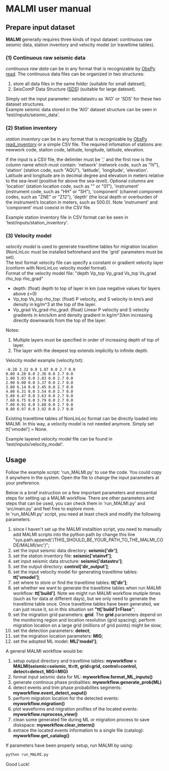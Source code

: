 # MALMI user manual

## Prepare input dataset

**MALMI** generally requires three kinds of input dataset: continuous raw seismic data, station inventory and velocity model (or traveltime tables).  
### (1) Continuous raw seismic data 
*continuous raw data* can be in any format that is recognizable by [ObsPy read](https://docs.obspy.org/packages/autogen/obspy.core.stream.read.html). The continuous data files can be organized in two structures: 
1. store all data files in the same folder (suitable for small dateset); 
2. SeisComP Data Structure ([SDS](https://www.seiscomp.de/doc/base/concepts/waveformarchives.html)) (suitable for large dateset).  

Simply set the input parameter: seisdatastru as 'AIO' or 'SDS' for these two dataset structures.  
Example seismic data stored in the 'AIO' dataset structure can be seen in 'test/inputs/seismic_data'.

### (2) Station inventory 
*station inventory* can be in any format that is recognizable by [ObsPy read_inventory](https://docs.obspy.org/packages/autogen/obspy.core.inventory.inventory.read_inventory.html) or a simple CSV file. The required infomation of stations are: newwork code, staiton code, latitude, longitude, latitude, elevation.  

If the input is a CSV file, the delimiter must be ',' and the first row is the column name which must contain: 'network' (network code, such as "IV"), 'station' (station code, such "AQU"), 'latitude', 'longitude', 'elevation'. Latitude and longitude are in decimal degree and elevation in meters relative to the sea-level (positive for above the sea-level). Optional columns are 'location' (station location code, such as "" or "01"), 'instrument' (instrument code, such as "HH" or "SH"), 'component' (channel component codes, such as "ZNE" or "Z12"), 'depth' (the local depth or overburden of the instrument’s location in meters, such as 500.0). Note 'instrument' and 'component' must coexist in the CSV file.     

Example station inventory file in CSV format can be seen in 'test/inputs/station_inventory'.

### (3) Velocity model 
*velocity model* is used to generate traveltime tables for migration location (NonLinLoc must be installed beforehand and the 'grid' parameters must be set).  
The text format velocity file can specify a constant or gradient velocity layer (conform with NonLinLoc velocity model format).  
Format of the velocity model file: "depth Vp_top Vp_grad Vs_top Vs_grad rho_top rho_grad"  
- depth: (float) depth to top of layer in km (use negative values for layers above z=0)  
- Vp_top Vs_top rho_top: (float) P velocity, and S velocity in km/s and density in kg/m^3 at the top of the layer.  
- Vp_grad Vs_grad rho_grad: (float) Linear P velocity and S velocity gradients in km/s/km and density gradient in kg/m^3/km increasing directly downwards from the top of the layer.  

Notes:
1. Multiple layers must be specified in order of increasing depth of top of layer.
2. The layer with the deepest top extends implicitly to infinite depth.

Velocity model example (velocity.txt):
```
-0.20 3.32 0.0 1.87 0.0 2.7 0.0
0.80 4.20 0.0 2.36 0.0 2.7 0.0
1.80 5.03 0.0 2.83 0.0 2.7 0.0
2.90 6.00 0.0 3.37 0.0 2.7 0.0
3.80 6.14 0.0 3.45 0.0 2.7 0.0
4.80 6.31 0.0 3.54 0.0 2.7 0.0
5.80 6.47 0.0 3.63 0.0 2.7 0.0
7.60 6.75 0.0 3.79 0.0 2.7 0.0
7.80 6.91 0.0 3.88 0.0 2.7 0.0
9.80 6.97 0.0 3.92 0.0 2.7 0.0
```

Existing traveltime tables of NonLinLoc format can be directly loaded into MALMI. In this way, a velocity model is not needed anymore. Simply set tt['vmodel'] = None.

Example layered velocity model file can be found in 'test/inputs/velocity_model'.

## Usage 
Follow the example script: 'run_MALMI.py' to use the code. You could copy it anywhere in the system. Open the file to change the input parameters at your preference. 

Below is a brief instruction on a few important parameters and enssential steps for setting up a MALMI workflow. There are other parameters and steps that can be used, you can check them in 'run_MALMI.py' and 'src/main.py' and feel free to explore more.  
In 'run_MALMI.py' script, you need at least check and modify the following parameters:  
1. since I haven't set up the MALMI installtion script, you need to manually add MALMI scripts into the python path by change this line "sys.path.append('/THIS_SHOULD_BE_YOUR_PATH_TO_THE_MALMI_CODE/MALMI/src')";  
2. set the input seismic data directory: **seismic['dir']**;  
3. set the station inventory file: **seismic['stainvf']**;  
4. set input seismic data structure: **seismic['datastru']**;  
5. set the output directory: **control['dir_output']**;  
6. set the input velocity model for generating traveltime tables: **tt['vmodel']**;   
7. set where to store or find the traveltime tables: **tt['dir']**;  
8. set whether we want to generate the traveltime tables when run MALMI workflow: **tt['build']**. Note we might run MALMI workflow mutiple times (such as for data at different days), but we only need to generate the traveltime table once. Once traveltime tables have been generated, we can just reuse it, so in this situation set **"tt['build']=Flase"**;  
9. set the migration grid parameters: **grid**. The **grid** parameters depend on the monitoring region and location resolution (grid spacing); perform migration location on a large grid (millions of grid points) might be slow;  
10. set the detection parameters: **detect**;  
11. set the migration location parameters: **MIG**;  
12. set the adopted ML model: **ML['model']**;  

A general MALMI workflow would be:
1. setup output directory and traveltime tables: **myworkflow = MALMI(seismic=seismic, tt=tt, grid=grid, control=control, detect=detect, MIG=MIG)**    
2. format input seismic data for ML: **myworkflow.format_ML_inputs()**  
3. generate continous phase probalities: **myworkflow.generate_prob(ML)**  
4. detect events and trim phase probabilites segments: **myworkflow.event_detect_ouput()**  
5. perform migration location for the detected events: **myworkflow.migration()**  
6. plot waveforms and migration profiles of the located events: **myworkflow.rsprocess_view()**  
7. clean some generated file during ML or migration process to save diskspace: **myworkflow.clear_interm()**    
8. extrace the located events information to a single file (catalog): **myworkflow.get_catalog()**

If parameters have been properly setup, run MALMI by using:
```bash
python run_MALMI.py
```
Good Luck!
